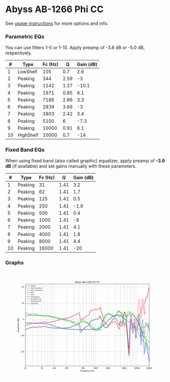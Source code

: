 # Abyss AB-1266 Phi CC
See [usage instructions](https://github.com/jaakkopasanen/AutoEq#usage) for more options and info.

### Parametric EQs
You can use filters 1-5 or 1-10. Apply preamp of -3.8 dB or -5.0 dB, respectively.

|   # | Type      |   Fc (Hz) |    Q |   Gain (dB) |
|-----|-----------|-----------|------|-------------|
|   1 | LowShelf  |       105 | 0.7  |         2.6 |
|   2 | Peaking   |       344 | 2.59 |        -3   |
|   3 | Peaking   |      1142 | 1.27 |       -10.1 |
|   4 | Peaking   |      1971 | 0.85 |         6.1 |
|   5 | Peaking   |      7186 | 2.86 |         3.3 |
|   6 | Peaking   |      2839 | 3.66 |        -3   |
|   7 | Peaking   |      3803 | 2.42 |         3.4 |
|   8 | Peaking   |      5100 | 6    |        -7.3 |
|   9 | Peaking   |     10000 | 0.91 |         6.1 |
|  10 | HighShelf |     10000 | 0.7  |       -14   |

### Fixed Band EQs
When using fixed band (also called graphic) equalizer, apply preamp of **-3.6 dB** (if available) and set gains manually with these parameters.

|   # | Type    |   Fc (Hz) |    Q |   Gain (dB) |
|-----|---------|-----------|------|-------------|
|   1 | Peaking |        31 | 1.41 |         3.2 |
|   2 | Peaking |        62 | 1.41 |         1.7 |
|   3 | Peaking |       125 | 1.41 |         0.5 |
|   4 | Peaking |       250 | 1.41 |        -1.9 |
|   5 | Peaking |       500 | 1.41 |         0.4 |
|   6 | Peaking |      1000 | 1.41 |        -8   |
|   7 | Peaking |      2000 | 1.41 |         4.1 |
|   8 | Peaking |      4000 | 1.41 |         1.8 |
|   9 | Peaking |      8000 | 1.41 |         4.4 |
|  10 | Peaking |     16000 | 1.41 |       -20   |

### Graphs
![](./Abyss%20AB-1266%20Phi%20CC.png)
